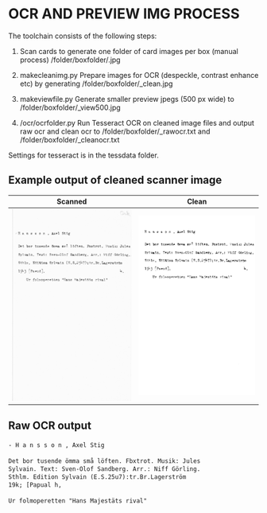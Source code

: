 
# OCR AND PREVIEW IMG PROCESS

The toolchain consists of the following steps:

1. Scan cards to generate one folder of card images per box (manual process) /folder/boxfolder/<file>.jpg

2. makecleanimg.py
Prepare images for OCR (despeckle, contrast enhance etc) by generating /folder/boxfolder/<file>_clean.jpg

3. makeviewfile.py
Generate smaller preview jpegs (500 px wide) to /folder/boxfolder/<file>_view500.jpg

4. /ocr/ocrfolder.py
Run Tesseract OCR on cleaned image files and output raw ocr and clean ocr to
/folder/boxfolder/<file>_rawocr.txt and /folder/boxfolder/<file>_cleanocr.txt

Settings for tesseract is in the tessdata folder.


## Example output of cleaned scanner image

| Scanned        | Clean           |
| ------------- |:-------------:|
| ![Scanned catalog card](example_output/0035_alfa_20140709_0045.jpg?raw=true) | ![Cleaned catalog card](example_output/0035_alfa_20140709_0045_clean.jpg?raw=true) |


## Raw OCR output

```
- H a n s s o n , Axel Stig

Det bor tusende ömma små löften. Fbxtrot. Musik: Jules
Sylvain. Text: Sven-Olof Sandberg. Arr.: Niff Görling.
Sthlm. Edition Sylvain (E.S.25u7):tr.Br.Lagerström
19k; [Papual h,

Ur folmoperetten "Hans Majestäts rival"
```
